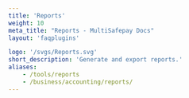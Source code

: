 ```yaml
---
title: 'Reports'
weight: 10
meta_title: "Reports - MultiSafepay Docs"
layout: 'faqplugins'

logo: '/svgs/Reports.svg'
short_description: 'Generate and export reports.'
aliases:
    - /tools/reports
    - /business/accounting/reports/
---
```


